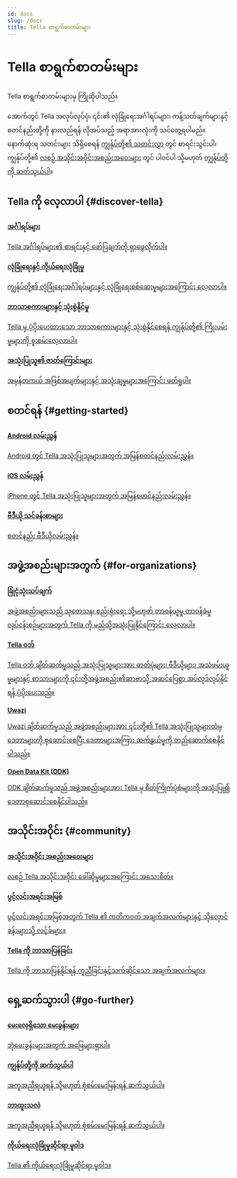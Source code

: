```yaml
---
id: docs
slug: /docs
title: Tella စာရွက်စာတမ်းများ
---
```


# Tella စာရွက်စာတမ်းများ

Tella စာရွက်စာတမ်းများမှ ကြိုဆိုပါသည်။

အောက်တွင် Tella အလုပ်လုပ်ပုံ၊ ၎င်း၏ လုံခြုံရေးအင်္ဂါရပ်များ၊ ကန့်သတ်ချက်များနှင့် စတင်နည်းတို့ကို နားလည်ရန် လိုအပ်သည့် အရာအားလုံးကို သင်တွေ့ရပါမည်။ နောက်ဆုံးရ သတင်းများ သိရှိစေရန် [ကျွန်ုပ်တို့၏ သတင်းလွှာ](https://blog.wearehorizontal.org/#/portal) တွင် စာရင်းသွင်းပါ၊ ကျွန်ုပ်တို့၏ [လစဉ် အသိုင်းအဝိုင်းအစည်းအဝေးများ](/community-meetings) တွင် ပါဝင်ပါ သို့မဟုတ် [ကျွန်ုပ်တို့ကို ဆက်သွယ်ပါ](/contact-us)။


## Tella ကို လေ့လာပါ {#discover-tella}


<div class="doc-card-list">
<div className="doc-card">
<a href="features">
<div className="doc-card-content">
<b>အင်္ဂါရပ်များ</b>
<p>Tella အင်္ဂါရပ်များ၏ စာရင်းနှင့် ဖော်ပြချက်ကို ရှာဖွေလိုက်ပါ။</p>
</div>
</a>
</div>
<div className="doc-card">
<a href="security-and-privacy">
<div className="doc-card-content">
<b>လုံခြုံရေးနှင့် ကိုယ်ရေးလုံခြုံမှု</b>
<p> ကျွန်ုပ်တို့၏ လုံခြုံရေးအင်္ဂါရပ်များနှင့် လုံခြုံရေးစစ်ဆေးမှုများအကြောင်း လေ့လာပါ။</p>
</div>
</a>
</div>
<div className="doc-card">
<a href="accessibility">
<div className="doc-card-content">
<b>ဘာသာစကားများနှင့် သုံးစွဲနိုင်မှု</b>
<p>Tella မှ ပံ့ပိုးပေးထားသော ဘာသာစကားများနှင့် သုံးစွဲနိုင်စေရန် ကျွန်ုပ်တို့၏  ကြိုးပမ်းမှုများကို စူးစမ်းလေ့လာပါ။</p>
</div>
</a>
</div>
<div className="doc-card">
<a href="user-stories">
<div className="doc-card-content">
<b>အသုံးပြုသူ၏ ဇာတ်ကြောင်းများ</b>
<p>အမှန်တကယ် အဖြစ်အပျက်များနှင့် အသုံးချမှုများအကြောင်း ဖတ်ရှုပါ။</p>
</div>
</a>
</div>
</div>

## စတင်ရန် {#getting-started}

<div class="doc-card-list">
<div className="doc-card">
<a href="get-started-android">
<div className="doc-card-content">
<b>Android လမ်းညွှန်</b>
<p>Android တွင် Tella အသုံးပြုသူများအတွက် အမြန်စတင်နည်းလမ်းညွှန်။</p>
</div>
</a>
</div>
<div className="doc-card">
<a href="get-started-ios">
<div className="doc-card-content">
<b>iOS လမ်းညွှန်</b>
<p>iPhone တွင် Tella အသုံးပြုသူများအတွက် အမြန်စတင်နည်းလမ်းညွှန်။</p>
</div>
</a>
</div>
<div className="doc-card">
<a href="video-tutorials">
<div className="doc-card-content">
<b>ဗီဒီယို သင်ခန်းစာများ</b>
<p>စတင်နည်း ဗီဒီယိုလမ်းညွှန်။</p>
</div>
</a>
</div>
</div>

## အဖွဲ့အစည်းများအတွက် {#for-organizations}

<div class="doc-card-list">
<div className="doc-card">
<a href="for-organizations">
<div className="doc-card-content">
<b>ခြုံငုံသုံးသပ်ချက်</b>
<p>အဖွဲ့အစည်းများသည် သုတေသန၊ စည်းရုံးရေး သို့မဟုတ် ဝာာဝန်ယူမှု တာဝန်ခံမှုလုပ်ငန်းစဉ်များအတွက် Tella ကို မည်သို့အသုံးပြုနိုင်ကြောင်း လေ့လာပါ။</p>
</div>
</a>
</div>
<div className="doc-card">
<a href="tella-web">
<div className="doc-card-content">
<b>Tella ဝဘ်</b> 
<p>Tella ဝဘ် ချိတ်ဆက်မှုသည် အသုံးပြုသူများအား ဓာတ်ပုံများ၊ ဗီဒီယိုများ၊ အသံဖမ်းယူမှုများနှင့် စာသားများကို ၎င်းတို့အဖွဲ့အစည်း၏ဆာဗာသို့ အဆင်ပြေစွာ အပ်လုဒ်လုပ်နိုင်ရန် ပံ့ပိုးပေးသည်။</p>
</div>
</a>
</div>
<div className="doc-card">
<a href="uwazi">
<div className="doc-card-content">
<b>Uwazi</b>
<p>Uwazi ချိတ်ဆက်မှုသည် အဖွဲ့အစည်းများအား ၎င်းတို့၏ Tella အသုံးပြုသူများထံမှ ဒေတာများကို စုဆောင်းစေပြီး ဒေတာများအကြား ဆက်နွှယ်မှုကို တည်ဆောက်စေနိုင်ပါသည်။</p>
</div>
</a>
</div>
<div className="doc-card">
<a href="odk">
<div className="doc-card-content">
<b>Open Data Kit (ODK)</b>
<p>ODK ချိတ်ဆက်မှုသည် အဖွဲ့အစည်းများအား Tella မှ စိတ်ကြိုက်ပုံစံများကို အသုံးပြု၍ ဒေတာစုဆောင်းစေနိုင်ပါသည်။</p>
</div>
</a>
</div>
</div>


## အသိုင်းအဝိုင်း {#community}

<div class="doc-card-list">
<div className="doc-card">
<a href="community-meetings">
<div className="doc-card-content">
<b>အသိုင်းအဝိုင်း အစည်းအဝေးများ</b>
<p>လစဉ် Tella အသိုင်းအဝိုင်း ခေါ်ဆိုမှုများအကြောင်း အသေးစိတ်။</p>
</div>
</a>
</div>
<div className="doc-card">
<a href="open-source">
<div className="doc-card-content">
<b>ပွင့်လင်းအရင်းအမြစ်</b>
<p>ပွင့်လင်းအရင်းအမြစ်အတွက် Tella ၏ ကတိကဝတ် အချက်အလက်များနှင့် သိုလှောင်ခန်းများသို့ လင့်ခ်များ။</p>
</div>
</a>
</div>
<div className="doc-card">
<a href="translating-tella">
<div className="doc-card-content">
<b>Tella ကို ဘာသာပြန်ခြင်း</b>
<p>Tella ကို ဘာသာပြန်နိုင်ရန် ကူညီခြင်းနှင့်သက်ဆိုင်သော အချက်အလက်များ။</p> 
</div>
</a>
</div>
</div>

## ရှေ့ဆက်သွားပါ {#go-further}

<div class="doc-card-list">
    <div className="doc-card">
      <a href="faq">
        <div className="doc-card-content">
          <b>မေးလေ့ရှိသော မေးခွန်းများ‌</b>
          <p>ဘုံမေးခွန်းများအတွက် အဖြေများရှာပါ။</p>
        </div>
      </a>
    </div>
    <div className="doc-card">
      <a href="contact-us">
        <div className="doc-card-content">
          <b>ကျွန်ုပ်တို့ကို ဆက်သွယ်ပါ</b>
          <p>အကူအညီရယူရန် သို့မဟုတ် စုံစမ်းမေးမြန်းရန် ဆက်သွယ်ပါ။</p>
        </div>
      </a>
    </div>
    <div className="doc-card">
      <a href="releases">
        <div className="doc-card-content">
          <b>ဘာထူးသလဲ</b>
          <p>အကူအညီရယူရန် သို့မဟုတ် စုံစမ်းမေးမြန်းရန် ဆက်သွယ်ပါ။</p>
        </div>
      </a>
    </div>
    <div className="doc-card">
      <a href="privacy">
        <div className="doc-card-content">
          <b>ကိုယ်ရေးလုံခြုံမှုဆိုင်ရာ မူဝါဒ</b>
          <p>Tella ၏ ကိုယ်ရေးလုံခြုံမှုဆိုင်ရာ မူဝါဒ။</p>
        </div>
      </a>
    </div>
</div>
